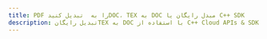---title: PDF را به  تبدیل کنیدDOC، TEX به DOC مبدل رایگان یا C++ SDKdescription: تبدیل رایگانTEX به DOC با استفاده از C++ Cloud APIs & SDK همچنین اسناد PDF را در Cloud ایجاد، ویرایش و رندر کنید.---